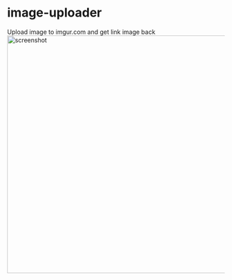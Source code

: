 # image-uploader
Upload image to imgur.com and get link image back
<img src="https://i.imgur.com/cdDhX8s.png" width="550" title="screenshot"/>
